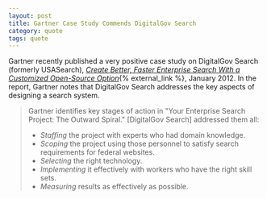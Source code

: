 ```yaml
---
layout: post
title: Gartner Case Study Commends DigitalGov Search
category: quote
tags: quote
---
```


Gartner recently published a very positive case study on DigitalGov Search (formerly USASearch), *[Create Better, Faster Enterprise Search With a Customized Open-Source Option](http://www.gartner.com/DisplayDocument?id=1909916)*{% external_link %}, January 2012. In the report, Gartner notes that DigitalGov Search addresses the key aspects of designing a search system.

> Gartner identifies key stages of action in "Your Enterprise Search Project: The Outward Spiral." [DigitalGov Search] addressed them all:
> 
> * *Staffing* the project with experts who had domain knowledge.
> * *Scoping* the project using those personnel to satisfy search requirements for federal websites.
> * *Selecting* the right technology.
> * *Implementing* it effectively with workers who have the right skill sets.
> * *Measuring* results as effectively as possible.
